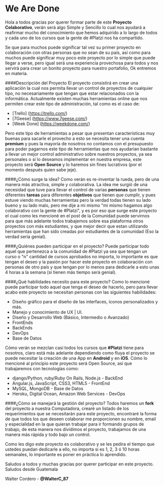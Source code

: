 # We Are Done
Hola a todos gracias por querer formar parte de este **Proyecto Colaborativo**, verán será algo Simple y Sencillo lo cual nos ayudará a reafirmar mucho del conocimiento que hemos adquirido a lo largo de todos y cada uno de los cursos que la gente de #Platzi nos ha compartido.

Se que para muchos puede significar tal vez su primer proyecto en colaboración con otras personas que no sean de su país, así como para muchos puede significar muy poco este proyecto por lo simple que puede llegar a verse, pero igual será una experiencia provechosa para todos y nos servirá para crear un bonito proyecto para nuestro portafolio, Ok entremos en materia.

####Descripción del Proyecto
El proyecto consistirá en crear una aplicación la cual nos permita llevar un control de proyectos de cualquier tipo, no necesariamente que tengan que estar relacionados con la informática. Actualmente existen muchas herramientas online que nos permiten crear este tipo de administración, tal como es el caso de: 

* [Trello] (https://trello.com/) 
* [7Geese] (https://www.7geese.com/)
* [Week Done] (https://weekdone.com/)

Pero este tipo de herramientas a pesar que presentan características muy buenas para sacarle el provecho a esto se necesita tener una cuenta **premium** y pues la mayoría de nosotros no contamos con el presupuesto para poder pagarnos este tipo de herramientas que nos ayudarían bastante a llevar un mejor control administrativo sobre nuestros proyectos, ya sea personales o si lo deseamos implementar en nuestra empresa, este proyecto será **Open Source** y lo haremos sin fines lucrativos (por el momento después quien sabe jeje).

####¿Cómo surge la idea?
Como verán es re-inventar la rueda, pero de una manera más atractiva, simple y colaborativa. La idea me surgió de una necesidad que tuve para llevar el control de varias **personas** que tienen diferentes **tareas** para diferentes **objetivos** que tienen que cumplir, y pues estuve viendo muchas herramientas pero la verdad todas tienen su lado bueno y su lado malo, pero me dije a mi mismo "mi mismo hagamos algo colaborativo con la gente de #Platzi", y es por eso que surge este proyecto el cual como les mencioné en el post de la Comunidad puede servirnos para que más adelante todos trabajemos sobre esa plataforma otros proyectos con más estudiantes, y que mejor decir que estan utilizando herramientas que han sido creadas por estudiantes de la comunidad (Eso la verdad sería genial).

####¿Quiénes pueden participar en el proyecto?
Puede participar todo aquel que pertenezca a la comunidad de #Platzi ya sea que tengan un curso o "n" cantidad de cursos aprobados no importa, lo importante es que tengan el deseo y la pasión por hacer este proyecto en colaboración con personas de otro país y que tengan por lo menos para dedicarle a esto unas 4 horas a la semana (si tienen más tiempo será genial).

####¿Qué habilidades necesito para este proyecto?
Como lo mencioné puede participar todo aquel que tenga el deseo de hacerlo, pero para llevar acabo este proyecto se necesitan personas con las siguientes habilidades:

* Diseño gráfico para el diseño de las interfaces, íconos personalizados y más.
* Manejo y conocimiento de UX | UI.
* Diseño y Desarrollo Web (Básico, Intermedio o Avanzado)
* FrontEnds
* BackEnds
* DevOps
* Base de Datos

Cómo verán se mezclan casí todos los cursos que **#Platzi** tiene para nosotros, claro está más adelante dependiendo como fluya el proyecto se puede necesitar la creación de una App en **Android** y en **iOS**. Cómo lo mencioné al principio este proyecto será Open Source, así que trabajaremos con tecnologías como:

* django/Python, ruby/Ruby On Rails, Node.js - BackEnd
* Angular.js, JavaScript, CSS3, HTML5 - FrontEnd
* MySQL, MongoDB - Base de Datos
* Heroku, Digital Ocean, Amazon Web Services - DevOps

####¿Cómo se manejará la gestión del proyecto?
Todos haremos un **fork** del proyecto a nuestra Computadora, crearé un listado de los requerimientos que se necesitarán para este proyecto, encontraré la forma de que todos los que deseen colaborar me proporcionen su nombre, email y especialidad en la que quieran trabajar para ir formando grupos de trabajo, de esta manera nos dividimos el proyecto, trabajamos de una manera más rápida y todo bajo un control.

Como les digo este proyecto es colaborativo y se les pedira el tiempo que ustedes puedan dedicarle a ello, no importa si es 1, 2, 3 ó 10 horas semanales, lo importante es poner en práctica lo aprendido.


Saludos a todos y muchas gracias por querer participar en este proyecto. Saludos desde Guatemala

Walter Cordero - **@WalterC_87**
